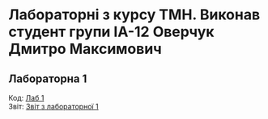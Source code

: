# Лабораторні з курсу ТМН. Виконав студент групи ІА-12 Оверчук Дмитро Максимович 

## Лабораторна 1
Код: [Лаб 1](lr1)
<br>Звіт: [Звіт з лабораторної 1](lr1/ІА_12_Оверчук_Дмитро_Лаб1.pdf)
